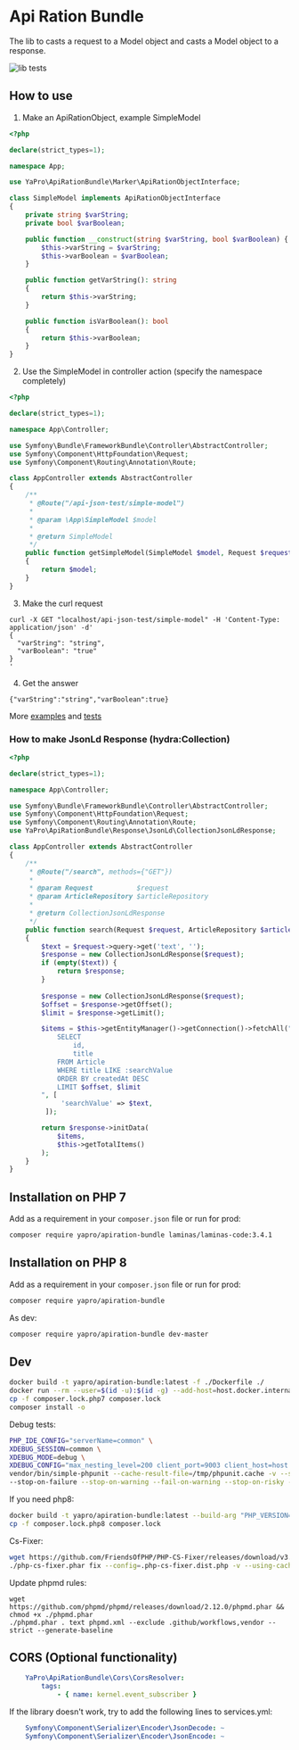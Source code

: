 # Api Ration Bundle

The lib to casts a request to a Model object and casts a Model object to a response.

![lib tests](https://github.com/yapro/apiration-bundle/actions/workflows/main.yml/badge.svg)

## How to use

1. Make an ApiRationObject, example SimpleModel
```php
<?php

declare(strict_types=1);

namespace App;

use YaPro\ApiRationBundle\Marker\ApiRationObjectInterface;

class SimpleModel implements ApiRationObjectInterface
{
    private string $varString;
    private bool $varBoolean;

    public function __construct(string $varString, bool $varBoolean) {
        $this->varString = $varString;
        $this->varBoolean = $varBoolean;
    }

    public function getVarString(): string
    {
        return $this->varString;
    }

    public function isVarBoolean(): bool
    {
        return $this->varBoolean;
    }
}
```
2. Use the SimpleModel in controller action (specify the namespace completely)
```php
<?php

declare(strict_types=1);

namespace App\Controller;

use Symfony\Bundle\FrameworkBundle\Controller\AbstractController;
use Symfony\Component\HttpFoundation\Request;
use Symfony\Component\Routing\Annotation\Route;

class AppController extends AbstractController
{
    /**
     * @Route("/api-json-test/simple-model")
     *
     * @param \App\SimpleModel $model
     *
     * @return SimpleModel
     */
    public function getSimpleModel(SimpleModel $model, Request $request): SimpleModel
    {
        return $model;
    }
}
```
3. Make the curl request
```shell
curl -X GET "localhost/api-json-test/simple-model" -H 'Content-Type: application/json' -d'
{
  "varString": "string",
  "varBoolean": "true"
}
'
```
4. Get the answer
```shell
{"varString":"string","varBoolean":true}
```
More [examples](tests/FunctionalExt/App/Controller/AppController.php) and [tests](tests/Functional/Api/JsonTest.php)

### How to make JsonLd Response (hydra:Collection)

```php
<?php

declare(strict_types=1);

namespace App\Controller;

use Symfony\Bundle\FrameworkBundle\Controller\AbstractController;
use Symfony\Component\HttpFoundation\Request;
use Symfony\Component\Routing\Annotation\Route;
use YaPro\ApiRationBundle\Response\JsonLd\CollectionJsonLdResponse;

class AppController extends AbstractController
{
    /**
     * @Route("/search", methods={"GET"})
     *
     * @param Request           $request
     * @param ArticleRepository $articleRepository
     *
     * @return CollectionJsonLdResponse
     */
    public function search(Request $request, ArticleRepository $articleRepository): CollectionJsonLdResponse
    {
        $text = $request->query->get('text', '');
        $response = new CollectionJsonLdResponse($request);
        if (empty($text)) {
            return $response;
        }
        
        $response = new CollectionJsonLdResponse($request);
        $offset = $response->getOffset();
        $limit = $response->getLimit();

        $items = $this->getEntityManager()->getConnection()->fetchAll("
            SELECT 
            	id,
            	title
			FROM Article
			WHERE title LIKE :searchValue
			ORDER BY createdAt DESC
			LIMIT $offset, $limit
        ", [
             'searchValue' => $text,
         ]);

        return $response->initData(
            $items,
            $this->getTotalItems()
        );
    }
}
```

## Installation on PHP 7

Add as a requirement in your `composer.json` file or run for prod:
```sh
composer require yapro/apiration-bundle laminas/laminas-code:3.4.1
```

## Installation on PHP 8

Add as a requirement in your `composer.json` file or run for prod:
```sh
composer require yapro/apiration-bundle
```

As dev:
```sh
composer require yapro/apiration-bundle dev-master
```

Dev
------------
```sh
docker build -t yapro/apiration-bundle:latest -f ./Dockerfile ./
docker run --rm --user=$(id -u):$(id -g) --add-host=host.docker.internal:host-gateway -it --rm -v $(pwd):/app -w /app yapro/apiration-bundle:latest bash
cp -f composer.lock.php7 composer.lock
composer install -o
```
Debug tests:
```sh
PHP_IDE_CONFIG="serverName=common" \
XDEBUG_SESSION=common \
XDEBUG_MODE=debug \
XDEBUG_CONFIG="max_nesting_level=200 client_port=9003 client_host=host.docker.internal" \
vendor/bin/simple-phpunit --cache-result-file=/tmp/phpunit.cache -v --stderr --stop-on-incomplete --stop-on-defect \
--stop-on-failure --stop-on-warning --fail-on-warning --stop-on-risky --fail-on-risky --testsuite=Unit,Functional
```
If you need php8:
```sh
docker build -t yapro/apiration-bundle:latest --build-arg "PHP_VERSION=8" -f ./Dockerfile ./
cp -f composer.lock.php8 composer.lock
````

Cs-Fixer:
```sh
wget https://github.com/FriendsOfPHP/PHP-CS-Fixer/releases/download/v3.8.0/php-cs-fixer.phar && chmod +x ./php-cs-fixer.phar
./php-cs-fixer.phar fix --config=.php-cs-fixer.dist.php -v --using-cache=no --allow-risky=yes
```

Update phpmd rules:
```shell
wget https://github.com/phpmd/phpmd/releases/download/2.12.0/phpmd.phar && chmod +x ./phpmd.phar
./phpmd.phar . text phpmd.xml --exclude .github/workflows,vendor --strict --generate-baseline
```

## CORS (Optional functionality)

```yaml
    YaPro\ApiRationBundle\Cors\CorsResolver:
        tags:
            - { name: kernel.event_subscriber }
```

If the library doesn't work, try to add the following lines to services.yml:
```yaml
    Symfony\Component\Serializer\Encoder\JsonDecode: ~
    Symfony\Component\Serializer\Encoder\JsonEncode: ~
```
